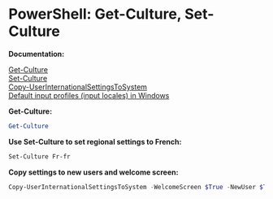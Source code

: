 # PowerShell: Get-Culture, Set-Culture

<b>Documentation:</b>

[Get-Culture](https://learn.microsoft.com/en-us/powershell/module/microsoft.powershell.utility/get-culture?view=powershell-5.1) <br />
[Set-Culture](https://learn.microsoft.com/en-us/powershell/module/international/set-culture?view=windowsserver2022-ps) <br />
[Copy-UserInternationalSettingsToSystem](https://learn.microsoft.com/en-us/powershell/module/international/copy-userinternationalsettingstosystem?view=windowsserver2022-ps) <br />
[Default input profiles (input locales) in Windows](https://learn.microsoft.com/en-us/windows-hardware/manufacture/desktop/default-input-locales-for-windows-language-packs?view=windows-11)

<b>Get-Culture:</b>

```powershell
Get-Culture
```

<b>Use Set-Culture to set regional settings to French:</b>

```powershell
Set-Culture Fr-fr
```

<b>Copy settings to new users and welcome screen:</b>

```powershell
Copy-UserInternationalSettingsToSystem -WelcomeScreen $True -NewUser $True
```